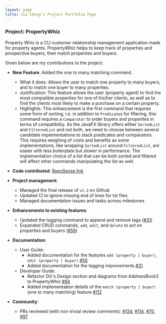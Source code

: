 ```yaml
---
layout: page
title: Jia Cheng's Project Portfolio Page
---
```


### Project: PropertyWhiz

Property Whiz is a CLI customer relationship management application made for property agents. PropertyWhiz helps to keep track of properties and prospective buyers, then match properties and buyers.

Given below are my contributions to the project.

* **New Feature**: Added the one to many matching command.
  * What it does: Allows the user to match one property to many buyers, and to match one buyer to many properties.
  * Justification: This feature allows the user (property agent) to find the most compatible properties for one of his/her clients, as well as to find the clients most likely to make a purchase on a certain property. 
  * Highlights: This enhancement is the first command that requires some form of sorting, i.e. in addition to `Predicate`s for filtering, this command requires a `Comparator` to order buyers and properties in terms of compatibility. As the JavaFX library offers either `SortedList` and `FilteredList` and not both, we need to choose between several candidate implementations to stack predicates and comparators. This requires weighing of costs and benefits as some implementations, like wrapping `SortedList` around `FilteredList`, are easier with less boilerplate but slower in performance. The implementation choice of a list that can be both sorted and filtered will affect other commands manipulating the list as well.

* **Code contributed**: [RepoSense link](https://nus-cs2103-ay2122s1.github.io/tp-dashboard/?search=sunjc826&sort=groupTitle&sortWithin=title&timeframe=commit&mergegroup=&groupSelect=groupByRepos&breakdown=true&checkedFileTypes=docs~functional-code~test-code~other&since=2021-09-17&tabOpen=true&zFR=false&tabType=zoom&zA=sunjc826&zR=AY2122S1-CS2103T-W11-4%2Ftp%5Bmaster%5D&zACS=258.55555555555554&zS=2021-09-17&zFS=sunjc826&zU=2021-10-31&zMG=false&zFTF=commit&zFGS=groupByRepos)

* **Project management**:
  * Managed the final release of `v1.3` on Github
  * Updated CI to ignore missing end of lines for txt files
  * Managed documentation issues and tasks across milestones 

* **Enhancements to existing features**:
  * Updated the tagging command to append and remove tags ([\#31](https://github.com/AY2122S1-CS2103T-W11-4/tp/pull/31))
  * Expanded CRUD commands, `add`, `edit`, and `delete` to act on properties and buyers ([\#56](https://github.com/AY2122S1-CS2103T-W11-4/tp/pull/56))

* **Documentation**:
  * User Guide:
    * Added documentation for the features `add (property | buyer)`, `edit (property | buyer)` [\#56](https://github.com/AY2122S1-CS2103T-W11-4/tp/pull/56)
    * Added documentation for the tagging improvements [\#31](https://github.com/AY2122S1-CS2103T-W11-4/tp/pull/31)
  * Developer Guide:
    * Refactor DG's Design section and diagrams from AddressBook3 to PropertyWhiz [\#94](https://github.com/AY2122S1-CS2103T-W11-4/tp/pull/94)
    * Added implementation details of the `match (property | buyer)` (one to many matching) feature [\#112](https://github.com/AY2122S1-CS2103T-W11-4/tp/pull/112)

* **Community**:
  * PRs reviewed (with non-trivial review comments): [\#134](https://github.com/AY2122S1-CS2103T-W11-4/tp/pull/134), [\#114](https://github.com/AY2122S1-CS2103T-W11-4/tp/pull/114), [\#70](https://github.com/AY2122S1-CS2103T-W11-4/tp/pull/70), [\#97](https://github.com/AY2122S1-CS2103T-W11-4/tp/pull/97)
